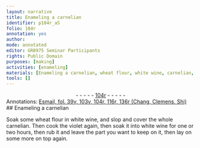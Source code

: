 ```yaml
---
layout: narrative
title: Enameling a carnelian
identifier: p104r_a5
folio: 104r
annotation: yes
author:
mode: annotated
editor: GR8975 Seminar Participants
rights: Public Domain
purposes: [making]
activities: [enameling]
materials: [Enameling a carnelian, wheat flour, white wine, carnelian, violet]
tools: []
---
```


 <div class="folio" align="center">- - - - - <a href="http://gallica.bnf.fr/ark:/12148/btv1b10500001g/f213.image" target="_blank">104r</a> - - - - - </div>  <div class="annotation" align="left">Annotations:
<a href="https://drive.google.com/drive/folders/0BwJi-u8sfkVDYVR5NE9zV1BfTUE" target="_blank">Esmail, fol. 39v, 103v, 104r, 116r, 136r (Chang, Clemens, Shi)</a>
 </div> 
## <span class="material"><span class="plant">Enameling a carnelian</span></span>

 
<span class="activity"></span>Soak some <span class="material">wheat flour</span> in <span class="material">white wine</span>, and slop and cover the whole <span class="material"><span class="plant">carnelian</span></span>. Then cook the <span class="material"><span class="plant">violet</span></span> again, then soak it into <span class="material">white wine</span> for one or two <span class="unit">hours</span>, then rub it and leave the part you want to keep on it, then lay on some more on top again.
 